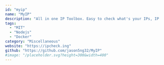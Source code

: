 ```yaml
---
id: "myip"
name: "MyIP"
description: "All in one IP Toolbox. Easy to check what's your IPs, IP geolocation, check for DNS leaks, examine WebRTC connections, speed test, ping test, MTR test, check website availability and more."
tags:
  - "MIT"
  - "Nodejs"
  - "Docker"
category: "Miscellaneous"
website: "https://ipcheck.ing"
github: "https://github.com/jason5ng32/MyIP"
#image: "/placeholder.svg?height=300&width=400"
---
```



